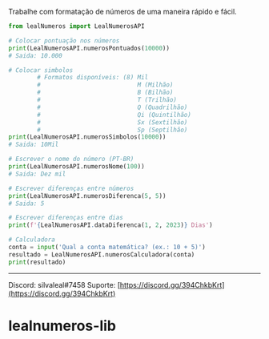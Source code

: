 Trabalhe com formatação de números de uma maneira rápido e fácil.

```python
from lealNumeros import LealNumerosAPI

# Colocar pontuação nos números
print(LealNumerosAPI.numerosPontuados(10000))
# Saida: 10.000

# Colocar simbolos      
        # Formatos disponíveis: (8) Mil
        #                           M (Milhão)
        #                           B (Bilhão)
        #                           T (Trilhão)
        #                           Q (Quadrilhão)
        #                           Qi (Quintilhão)
        #                           Sx (Sextilhão)
        #                           Sp (Septilhão)
print(LealNumerosAPI.numerosSimbolos(10000))
# Saida: 10Mil

# Escrever o nome do número (PT-BR)
print(LealNumerosAPI.numerosNome(100))
# Saida: Dez mil

# Escrever diferenças entre números
print(LealNumerosAPI.numerosDiferenca(5, 5))
# Saida: 5

# Escrever diferenças entre dias
print(f'{LealNumerosAPI.dataDiferenca(1, 2, 2023)} Dias')

# Calculadora
conta = input('Qual a conta matemática? (ex.: 10 + 5)')
resultado = LealNumerosAPI.numerosCalculadora(conta)
print(resultado)
```

---

Discord: silvaleal#7458
Suporte: [https://discord.gg/394ChkbKrt](https://discord.gg/394ChkbKrt)
# lealnumeros-lib
